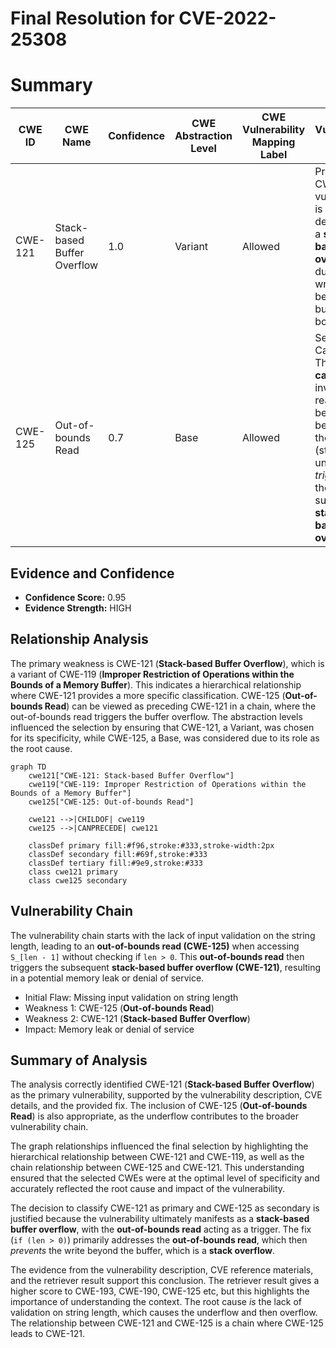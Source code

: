 # Final Resolution for CVE-2022-25308

# Summary
| CWE ID | CWE Name | Confidence | CWE Abstraction Level | CWE Vulnerability Mapping Label | CWE-Vulnerability Mapping Notes |
|---|---|---|---|---|---|
| CWE-121 | Stack-based Buffer Overflow | 1.0 | Variant | Allowed | Primary CWE: The vulnerability is explicitly described as a **stack-based buffer overflow** due to writing beyond the buffer boundary. |
| CWE-125 | Out-of-bounds Read | 0.7 | Base | Allowed | Secondary Candidate: The **root cause** involves reading data before the beginning of the buffer (stack underflow), *triggering* the subsequent **stack-based buffer overflow**. |

## Evidence and Confidence

*   **Confidence Score:** 0.95
*   **Evidence Strength:** HIGH

## Relationship Analysis
The primary weakness is CWE-121 (**Stack-based Buffer Overflow**), which is a variant of CWE-119 (**Improper Restriction of Operations within the Bounds of a Memory Buffer**). This indicates a hierarchical relationship where CWE-121 provides a more specific classification. CWE-125 (**Out-of-bounds Read**) can be viewed as preceding CWE-121 in a chain, where the out-of-bounds read triggers the buffer overflow. The abstraction levels influenced the selection by ensuring that CWE-121, a Variant, was chosen for its specificity, while CWE-125, a Base, was considered due to its role as the root cause.

```mermaid
graph TD
    cwe121["CWE-121: Stack-based Buffer Overflow"]
    cwe119["CWE-119: Improper Restriction of Operations within the Bounds of a Memory Buffer"]
    cwe125["CWE-125: Out-of-bounds Read"]
    
    cwe121 -->|CHILDOF| cwe119
    cwe125 -->|CANPRECEDE| cwe121
    
    classDef primary fill:#f96,stroke:#333,stroke-width:2px
    classDef secondary fill:#69f,stroke:#333
    classDef tertiary fill:#9e9,stroke:#333
    class cwe121 primary
    class cwe125 secondary
```

## Vulnerability Chain
The vulnerability chain starts with the lack of input validation on the string length, leading to an **out-of-bounds read (CWE-125)** when accessing `S_[len - 1]` without checking if `len > 0`. This **out-of-bounds read** then triggers the subsequent **stack-based buffer overflow (CWE-121)**, resulting in a potential memory leak or denial of service.
  - Initial Flaw: Missing input validation on string length
  - Weakness 1: CWE-125 (**Out-of-bounds Read**)
  - Weakness 2: CWE-121 (**Stack-based Buffer Overflow**)
  - Impact: Memory leak or denial of service

## Summary of Analysis
The analysis correctly identified CWE-121 (**Stack-based Buffer Overflow**) as the primary vulnerability, supported by the vulnerability description, CVE details, and the provided fix. The inclusion of CWE-125 (**Out-of-bounds Read**) is also appropriate, as the underflow contributes to the broader vulnerability chain.

The graph relationships influenced the final selection by highlighting the hierarchical relationship between CWE-121 and CWE-119, as well as the chain relationship between CWE-125 and CWE-121. This understanding ensured that the selected CWEs were at the optimal level of specificity and accurately reflected the root cause and impact of the vulnerability.

The decision to classify CWE-121 as primary and CWE-125 as secondary is justified because the vulnerability ultimately manifests as a **stack-based buffer overflow**, with the **out-of-bounds read** acting as a trigger. The fix (`if (len > 0)`) primarily addresses the **out-of-bounds read**, which then *prevents* the write beyond the buffer, which is a **stack overflow**.

The evidence from the vulnerability description, CVE reference materials, and the retriever result support this conclusion. The retriever result gives a higher score to CWE-193, CWE-190, CWE-125 etc, but this highlights the importance of understanding the context. The root cause *is* the lack of validation on string length, which causes the underflow and then overflow. The relationship between CWE-121 and CWE-125 is a chain where CWE-125 leads to CWE-121.